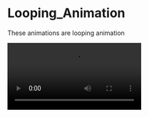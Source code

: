 # Looping_Animation
These animations are looping animation

![Tunnel](https://github.com/Jael-Lois/Looping_Animation/blob/main/tunnel%20normal%20speed%200001-0240.mp4)
